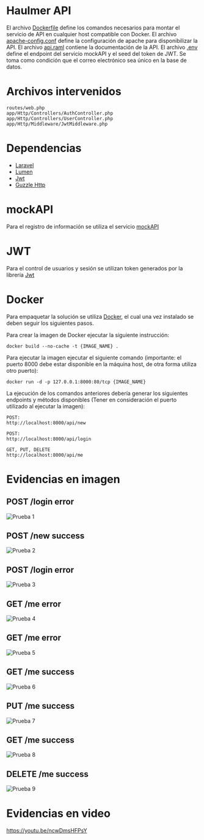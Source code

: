 # Haulmer API

El archivo [Dockerfile](Dockerfile) define los comandos necesarios para montar el servicio de API en cualquier host compatible con Docker.
El archivo [apache-config.conf](apache-config.conf) define la configuración de apache para disponibilizar la API.
El archivo [api.raml](api.raml) contiene la documentación de la API.
El archivo [.env](.env) define el endpoint del servicio mockAPI y el seed del token de JWT.
Se toma como condición que el correo electrónico sea único en la base de datos.


# Archivos intervenidos

```
routes/web.php
app/Http/Controllers/AuthController.php
app/Http/Controllers/UserController.php
app/Http/Middleware/JwtMiddleware.php
```

# Dependencias

- [Laravel](https://laravel.com/)
- [Lumen](https://lumen.laravel.com/)
- [Jwt](https://jwt.io/)
- [Guzzle Http](http://docs.guzzlephp.org/en/stable/)

# mockAPI

Para el registro de información se utiliza el servicio [mockAPI](https://www.mockapi.io/)

# JWT

Para el control de usuarios y sesión se utilizan token generados por la librería [Jwt](https://jwt.io/)

# Docker

Para empaquetar la solución se utiliza [Docker](https://www.docker.com/), el cual una vez instalado se deben seguir los siguientes pasos.

Para crear la imagen de Docker ejecutar la siguiente instrucción:

```
docker build --no-cache -t {IMAGE_NAME} .
```

Para ejecutar la imagen ejecutar el siguiente comando (importante: el puerto 8000 debe estar disponible en la máquina host, de otra forma utiliza otro puerto):

```
docker run -d -p 127.0.0.1:8000:80/tcp {IMAGE_NAME}
```

La ejecución de los comandos anteriores debería generar los siguientes endpoints y métodos disponibles (Tener en consideración el puerto utilizado al ejecutar la imagen):

```
POST:
http://localhost:8000/api/new

POST:
http://localhost:8000/api/login

GET, PUT, DELETE
http://localhost:8000/api/me

```

# Evidencias en imagen

## POST /login error

![Prueba 1](test/images/test_01.png?raw=true "POST /login error")

## POST /new success

![Prueba 2](test/images/test_01.png?raw=true "POST /new success")

## POST /login error

![Prueba 3](test/images/test_01.png?raw=true "POST /login error")

## GET /me error

![Prueba 4](test/images/test_01.png?raw=true "GET /me error")

## GET /me error

![Prueba 5](test/images/test_01.png?raw=true "GET /me error")

## GET /me success

![Prueba 6](test/images/test_01.png?raw=true "GET /me success")

## PUT /me success

![Prueba 7](test/images/test_01.png?raw=true "PUT /me success")

## GET /me success

![Prueba 8](test/images/test_01.png?raw=true "GET /me success")

## DELETE /me success

![Prueba 9](test/images/test_01.png?raw=true "DELETE /me success")

# Evidencias en video

https://youtu.be/ncwDmsHFPsY